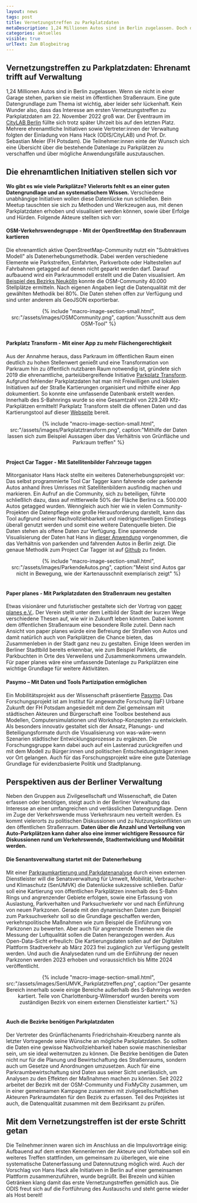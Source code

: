 ```yaml
---
layout: news
tags: post
title: Vernetzungstreffen zu Parkplatzdaten 
metaDescription: 1,24 Millionen Autos sind in Berlin zugelassen. Doch die Datengrundlage zum Thema Parken ist lückenhaft. Wie viel Raum nehmen Autos im Straßenraum ein? Wie können Parkplatzdaten erfasst und genutzt werden? Um sich diesen Fragestellungen zu nähern fand ein erstes Vernetzungstreffen zwischen verschiedenen Initiativen und Vertreter:innen der Berliner Verwaltung statt.
categories: aktuelles
visible: true
urlText: Zum Blogbeitrag
---
```

## Vernetzungstreffen zu Parkplatzdaten: Ehrenamt trifft auf Verwaltung

1,24 Millionen Autos sind in Berlin zugelassen. Wenn sie nicht in einer Garage stehen, parken sie meist im öffentlichen Straßenraum. Eine gute Datengrundlage zum Thema ist wichtig, aber leider sehr lückenhaft. 
Kein Wunder also, dass das Interesse am ersten Vernetzungstreffen zu Parkplatzdaten am 22. November 2022 groß war. Der Eventraum im [CityLAB Berlin](https://citylab-berlin.org/de/start/) füllte sich trotz später Uhrzeit bis auf den letzten Platz. Mehrere ehrenamtliche Initiativen sowie Vertreter:innen der Verwaltung folgten der Einladung von Hans Hack (ODIS/CityLAB) und Prof. Dr. Sebastian Meier (FH Potsdam). Die Teilnehmer:innen einte der Wunsch sich eine Übersicht über die bestehende Datenlage zu Parkplätzen zu verschaffen und über mögliche Anwendungsfälle auszutauschen. 

## Die ehrenamtlichen Initiativen stellen sich vor

**Wo gibt es wie viele Parkplätze? Vielerorts fehlt es an einer guten Datengrundlage und an systematischem Wissen.** Verschiedene unabhängige Initiativen wollen diese Datenlücke nun schließen. Bein Meetup tauschten sie sich zu Methoden und Werkzeugen aus, mit denen Parkplatzdaten erhoben und visualisiert werden können, sowie über Erfolge und Hürden. Folgende Akteure stellten sich vor:

#### OSM-Verkehrswendegruppe - Mit der OpenStreetMap den Straßenraum kartieren
Die ehrenamtlich aktive OpenStreetMap-Community nutzt ein "Subtraktives Modell" als Datenerhebungsmethodik. Dabei werden verschiedene Elemente wie Parkstreifen, Einfahrten, Parkverbote oder Haltestellen auf Fahrbahnen getagged auf denen nicht geparkt werden darf. Darauf aufbauend wird ein Parkraummodell erstellt und die Daten visualisiert. Am [Beispiel des Bezirks Neukölln](https://strassenraumkarte.osm-berlin.org/about) konnte die OSM-Community 40.000 Stellplätze ermitteln. Nach eigenen Angaben liegt die Datenqualität mit der gewählten Methodik bei 80%. Die Daten stehen offen zur Verfügung und sind unter anderem als GeoJSON exportierbar. 

<center>
{% include "macro-image-section-small.html", src:"/assets/images/OSMCommunity.png",  caption:"Ausschnitt aus dem OSM-Tool" %}
</center>
<br>

#### Parkplatz Transform - Mit einer App zu mehr Flächengerechtigkeit
Aus der Annahme heraus, dass Parkraum im öffentlichen Raum einen deutlich zu hohen Stellenwert genießt und eine Transformation von Parkraum hin zu öffentlich nutzbaren Raum notwendig ist, gründete sich 2019 die ehrenamtliche, parteiübergreifende Initiative [Parkplatz Transform](https://www.xtransform.org/). Aufgrund fehlender Parkplatzdaten hat man mit Freiwilligen und lokalen Initiativen auf der Straße Kartierungen organisiert und mithilfe einer App dokumentiert. So konnte eine umfassende Datenbank erstellt werden. Innerhalb des S-Bahnrings wurde so eine Gesamtzahl von 229.249 Kfz-Parkplätzen ermittelt! Parkplatz Transform stellt die offenen Daten und das Kartierungstool auf dieser [Webseite](app.xtransform.org/) bereit.
  

<center>
{% include "macro-image-section-small.html", src:"/assets/images/Parkplatztransform.png",  caption:"Mithilfe der Daten lassen sich zum Beispiel Aussagen über das Verhältnis von Grünfläche und Parkraum treffen" %}
</center>
<br>


#### Project Car Tagger - Mit Satellitenbilder Fahrzeuge taggen
Mitorganisator Hans Hack stellte ein weiteres Datenerhebungsprojekt vor: Das selbst programmierte Tool Car Tagger kann fahrende oder parkende Autos anhand ihres Umrisses mit Satellitenbildern ausfindig machen und markieren. Ein Aufruf an die Community, sich zu beteiligen, führte schließlich dazu, dass auf mittlerweile 50% der Fläche Berlins ca. 500.000 Autos getagged wurden. Wenngleich auch hier wie in vielen Community-Projekten die Datenpflege eine große Herausforderung darstellt, kann das Tool aufgrund seiner Nachvollziehbarkeit und niedrigschwelligen Einstiegs überall genutzt werden und somit eine weitere Datenquelle bieten. Die Daten stehen als offene Daten zur Verfügung. Eine spannende Visualisierung der Daten hat Hans in [dieser Anwendung](https://hanshack.com/howmanycars/?viewRatio=false&zoom=13.084933259369187&lng=13.443490099742121&lat=52.47016553456325) vorgenommen, die das Verhältnis von parkenden und fahrenden Autos in Berlin zeigt. Die genaue Methodik zum Project Car Tagger ist auf [Github](https://github.com/hanshack/car-tagging-data-berlin/) zu finden.


<center>
{% include "macro-image-section-small.html", src:"/assets/images/ParkendeAutos.png",  caption:"Meist sind Autos gar nicht in Bewegung, wie der Kartenausschnit exemplarisch zeigt" %}
</center>
<br>

#### Paper planes - Mit Parkplatzdaten den Straßenraum neu gestalten
Etwas visionärer und futuristischer gestaltete sich der Vortrag von [paper planes e.V.](https://www.paper-planes.net/). Der Verein stellt unter dem Leitbild der Stadt der kurzen Wege verschiedene Thesen auf, wie wir in Zukunft leben könnten. Dabei kommt dem öffentlichen Straßenraum eine besondere Rolle zuteil. Denn nach Ansicht von paper planes würde eine Befreiung der Straßen von Autos und damit natürlich auch von Parkplätzen die Chance bieten, das Zusammenleben in der Stadt ganz neu zu gestalten. Einige Ideen werden im Berliner Stadtbild bereits erkennbar, wie zum Beispiel Parklets, die Parkbuchten in Orte des Verweilens und Zusammenkommens umwandeln. Für paper planes wäre eine umfassende Datenlage zu Parkplätzen eine wichtige Grundlage für weitere Aktivitäten.


#### Pasymo – Mit Daten und Tools Partizipation ermöglichen

Ein Mobilitätsprojekt aus der Wissenschaft präsentierte [Pasymo](https://www.fh-potsdam.de/studium-weiterbildung/projekte/pasymo/). Das Forschungsprojekt ist am Institut für angewandte Forschung (IaF) Urbane Zukunft der FH Potsdam angesiedelt mit dem Ziel gemeinsam mit städtischen Akteuren und Bürgerschaft eine Toolbox bestehend aus Modellen, Computersimulationen und Workshop-Konzepten zu entwickeln. Als besonders innovativ gestaltet sich der Ansatz, Planungs- und Beteiligungsformate durch die Visualisierung von was-wäre-wenn Szenarien städtischer Entwicklungsprozesse zu ergänzen. Die Forschungsgruppe kann dabei auch auf ein Lastenrad zurückgreifen und mit dem Modell zu Bürger:innen und politischen Entscheidungsträger:innen vor Ort gelangen. Auch für das Forschungsprojekt wäre eine gute Datenlage Grundlage für evidenzbasierte Politik und Stadtplanung.

## Perspektiven aus der Berliner Verwaltung
Neben den Gruppen aus Zivilgesellschaft und Wissenschaft, die Daten erfassen oder benötigen, steigt auch in der Berliner Verwaltung das Interesse an einer umfangreichen und verlässlichen Datengrundlage. Denn im Zuge der Verkehrswende muss Verkehrsraum neu verteilt werden. Es kommt vielerorts zu politischen Diskussionen und zu Nutzungskonflikten um den öffentlichen Straßenraum. **Daten über die Anzahl und Verteilung von Auto-Parkplätzen kann daher also eine immer wichtigere Ressource für Diskussionen rund um Verkehrswende, Stadtentwicklung und Mobilität werden.**

#### Die Senantsverwaltung startet mit der Datenerhebung
Mit einer [Parkraumkartierung und Parkdatenanalyse](https://testfeldstadtverkehr.berlin/euvm/parkdatenanalyse/) durch einen externen Dienstleister will die Senatsverwaltung für Umwelt, Mobilität, Verbraucher- und Klimaschutz (SenUMVK) die Datenlücke sukzessive schließen. Dafür soll eine Kartierung von öffentlichen Parkplätzen innerhalb des S-Bahn Rings und angrenzender Gebiete erfolgen, sowie eine Erfassung von Auslastung, Parkverhalten und Parksuchverkehr vor und nach Einführung von neuen Parkzonen. Gerade mit den dynamischen Daten zum Beispiel zum Parksuchverkehr soll so die Grundlage geschaffen werden, verkehrspolitische Maßnahmen wie zum Beispiel die Einführung von Parkzonen zu bewerten. Aber auch für angrenzende Themen wie die Messung der Luftqualität sollen die Daten herangezogen werden. Aus Open-Data-Sicht erfreulich: Die Kartierungsdaten sollen auf der Digitalen Plattform Stadtverkehr ab März 2023 frei zugänglich zur Verfügung gestellt werden. Und auch die Analysedaten rund um die Einführung der neuen Parkzonen werden 2023 erhoben und voraussichtlich bis Mitte 2024 veröffentlicht. 

<center>
{% include "macro-image-section-small.html", src:"/assets/images/SenUMVK_Parkplatztreffen.png",  caption:"Der gesamte Bereich innerhalb sowie einige Bereiche außerhalb des S-Bahnrings werden kartiert. Teile von Charlottenburg-Wilmersdorf wurden bereits vom zuständigen Bezirk von einem externen Dienstleister kartiert." %}
</center>
<br>

#### Auch die Bezirke benötigen Parkplatzdaten
Der Vertreter des Grünflächenamts Friedrichshain-Kreuzberg nannte als letzter Vortragende seine Wünsche an mögliche Parkplatzdaten. So sollten die Daten eine gewisse Nachvollziehbarkeit haben sowie maschinenlesbar sein, um sie ideal weiternutzen zu können. Die Bezirke benötigen die Daten nicht nur für die Planung und Bewirtschaftung des Straßenraums, sondern auch um Gesetze und Anordnungen umzusetzen. Auch für eine Parkraumbewirtschaftung sind Daten aus seiner Sicht unerlässlich, um Analysen zu den Effekten der Maßnahmen machen zu können. Seit 2022 arbeitet der Bezirk mit der OSM-Community und FixMyCity zusammen, um in einer gemeinsamen Kampagne zusammen mit zivilgesellschaftlichen Akteuren Parkraumdaten für den Bezirk zu erfassen. Teil des Projektes ist auch, die Datenqualität zusammen mit dem Bezirksamt zu prüfen.


## Mit dem Vernetzungstreffen ist der erste Schritt getan

 Die Teilnehmer:innen waren sich im Anschluss an die Impulsvorträge einig: Aufbauend auf dem ersten Kennenlernen der Akteure und Vorhaben soll ein weiteres Treffen stattfinden, um gemeinsam zu überlegen, wie eine systematische Datenerfassung und Datennutzung möglich wird. Auch der Vorschlag von Hans Hack alle Initiativen in Berlin auf einer gemeinsamen Plattform zusammenzuführen, wurde begrüßt. Bei Brezeln und kühlen Getränken klang damit das erste Vernetzungstreffen gemütlich aus. Die ODIS freut sich auf die Fortführung des Austauschs und steht gerne wieder als Host bereit!
